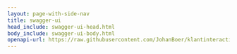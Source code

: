 ```yaml
---
layout: page-with-side-nav
title: swagger-ui
head_include: swagger-ui-head.html
body_include: swagger-ui-body.html
openapi-url: https://raw.githubusercontent.com/JohanBoer/klantinteracties/main/api-familie-x/specificaties/openapi.yaml
---
```

<div id="swagger-ui"></div>
